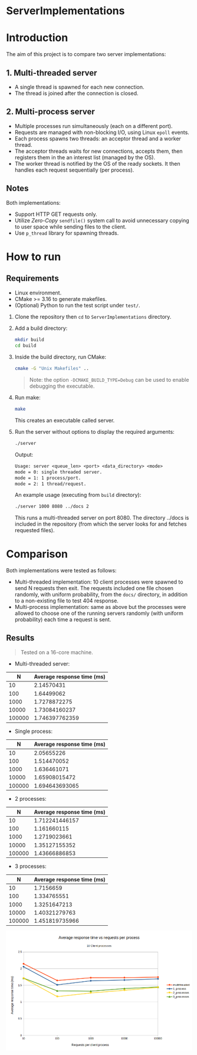 # ServerImplementations
# Introduction
The aim of this project is to compare two server implementations:
## 1. Multi-threaded server 
* A single thread is spawned for each new connection.
* The thread is joined after the connection is closed.
## 2. Multi-process server
* Multiple processes run simultaneously (each on a different port).
* Requests are managed with non-blocking I/O, using Linux ```epoll``` events.
* Each process spawns two threads: an acceptor thread and a worker thread.
* The acceptor threads waits for new connections, accepts them, then registers them in the an interest list (managed by the OS).
* The worker thread is notified by the OS of the ready sockets. It then handles each request sequentially (per process).
## Notes
Both implementations:
*  Support HTTP GET requests only.
* Utilize *Zero-Copy* ```sendfile()``` system call to avoid unnecessary copying to user space while sending files to the client.
* Use ```p_thread``` library for spawning threads.

# How to run
## Requirements
* Linux environment.
* CMake >= 3.16 to generate makefiles.
* (Optional) Python to run the test script under ```test/```.
1. Clone the repository then ```cd``` to ```ServerImplementations``` directory.
2. Add a build directory:
	```bash
	mkdir build
	cd build
	```
3. Inside the build directory, run CMake:
	```bash
	cmake -G "Unix Makefiles" ..
	```
	> Note: the option ```-DCMAKE_BUILD_TYPE=Debug``` can be used to enable debugging the executable.
	
4. Run make:
	```bash
	make
	```
	This creates an executable called server.
5. Run the server without options to display the required arguments:
	```bash
	./server
	```
	Output:
	```
	Usage: server <queue_len> <port> <data_directory> <mode>
	mode = 0: single threaded server.
	mode = 1: 1 process/port.
	mode = 2: 1 thread/request.
	```
	 An example usage (executing from ```build``` directory):
	 ```bash
	 ./server 1000 8080 ../docs 2
	 ```
	 This runs a multi-threaded server on port 8080. The directory ../docs is included in the repository (from which the server looks for and fetches requested files).
# Comparison
Both implementations were tested as follows:
* Multi-threaded implementation: 10 client processes were spawned to send N requests then exit. The requests included one file chosen randomly, with uniform probability, from the ```docs/``` directory, in addition to a non-existing file to test 404 response.
* Multi-process implementation: same as above but the processes were allowed to choose one of the running servers randomly (with uniform probability) each time a request is sent.

## Results
> Tested on a 16-core machine.

* Multi-threaded server:

|N| Average response time (ms) |
|--|--|
| 10 | 2.14570431 |
|100|1.64499062|
|1000|1.7278872275|
|10000|1.73084160237|
|100000|1.746397762359|

* Single process:

|N| Average response time (ms) |
|--|--|
| 10 | 2.05655226 |
|100|1.514470052|
|1000|1.636461071|
|10000|1.65908015472|
|100000|1.694643693065|

* 2 processes:

|N| Average response time (ms) |
|--|--|
| 10 | 1.712241446157 |
|100|1.161660115|
|1000|1.2719023661|
|10000|1.35127155352|
|100000|1.43666886853|

* 3 processes:

|N| Average response time (ms) |
|--|--|
| 10 | 1.7156659 |
|100|1.334765551|
|1000|1.3251647213|
|10000|1.40321279763|
|100000|1.451819735966|

![Comparison results](https://github.com/MohamedAmr982/ServerImplementations/blob/main/comp.png)
